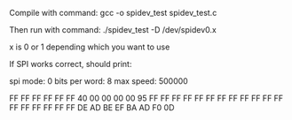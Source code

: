 Compile with command:
gcc -o spidev_test spidev_test.c 

Then run with command:
./spidev_test -D /dev/spidev0.x

x is 0 or 1 depending which you want to use

If SPI works correct, should print:

spi mode: 0
bits per word: 8
max speed: 500000

FF FF FF FF FF FF
40 00 00 00 00 95
FF FF FF FF FF FF
FF FF FF FF FF FF
FF FF FF FF FF FF
DE AD BE EF BA AD
F0 0D
